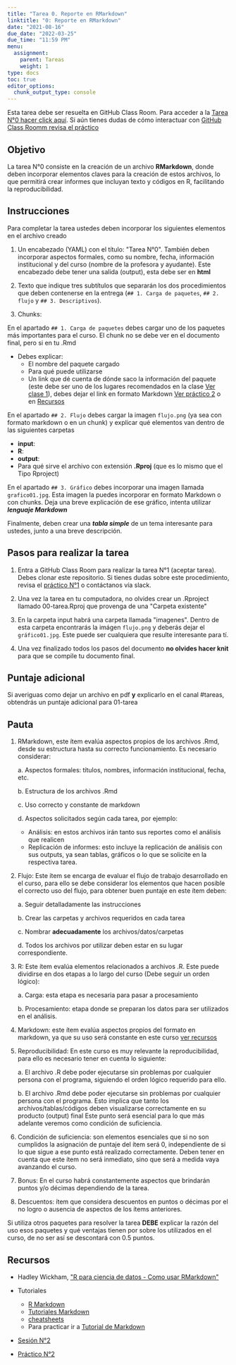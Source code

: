 ```yaml
---
title: "Tarea 0. Reporte en RMarkdown"
linktitle: "0: Reporte en RMarkdown"
date: "2021-08-16"
due_date: "2022-03-25"
due_time: "11:59 PM"
menu:
  assignment:
    parent: Tareas
    weight: 1
type: docs
toc: true
editor_options:
  chunk_output_type: console
---
```



Esta tarea debe ser resuelta en GitHub Class Room. Para acceder a la <i class="fas fa-external-link-square-alt"></i>  [Tarea N°0 hacer click aquí](https://classroom.github.com/a/zYM3oL16). Si aún tienes dudas de cómo interactuar con [GitHub Class Roomm revisa el práctico](../example/01-practico)

## Objetivo

La tarea N°0 consiste en la creación de un archivo **RMarkdown**, donde deben incorporar elementos claves para la creación de estos archivos, lo que permitirá crear informes que incluyan texto y códigos en R, facilitando la reproducibilidad. 

## Instrucciones

Para completar la tarea ustedes deben incorporar los siguientes elementos en el archivo creado

1. Un encabezado (YAML) con el título: "Tarea N°0". También deben incorporar aspectos formales, como su nombre, fecha, información institucional y del curso (nombre de la profesora y ayudante). Este encabezado debe tener una salida (output), esta debe ser en **html** 

2. Texto que indique tres subtítulos que separarán los dos procedimientos que deben contenerse en la entrega (`## 1. Carga de paquetes`, `## 2. flujo` y `## 3. Descriptivos`). 

3. Chunks:

En el apartado `## 1. Carga de paquetes` debes cargar uno de los paquetes más importantes para el curso. El chunk no se debe ver en el documento final, pero si en tu .Rmd

- Debes explicar:
  - El nombre del paquete cargado
  - Para qué puede utilizarse
  - Un link que dé cuenta de dónde saco la información del paquete (este debe ser uno de los lugares recomendados en la clase [Ver clase 1](https://learn-r-uah.netlify.app/content/01-content/)), debes dejar el link en formato Markdown [Ver práctico 2](https://learn-r-uah.netlify.app/example/02-practico/) o en [Recursos](https://learn-r-uah.netlify.app/resource/markdown/)
  
En el apartado `## 2. Flujo` debes cargar la imagen `flujo.png` (ya sea con formato markdown o en un chunk) y explicar qué elementos van dentro de las siguientes carpetas

  - **input**:
  - **R**:
  - **output**:
  - Para qué sirve el archivo con extensión **.Rproj** (que es lo mismo que el Tipo Rproject)

En el apartado `## 3. Gráfico` debes incorporar una imagen llamada `grafico01.jpg`. Esta imagen la puedes incorporar en formato Markdown o con chunks. Deja una breve explicación de ese gráfico, intenta utilizar _**lenguaje Markdown**_

Finalmente, deben crear una _**tabla simple**_ de un tema interesante para ustedes, junto a una breve descripción.

## Pasos para realizar la tarea

1. Entra a GitHub Class Room para realizar la tarea N°1 (aceptar tarea). Debes clonar este repositorio. Si tienes dudas sobre este procedimiento, revisa el [práctico N°1](https://learn-r-uah.netlify.app/example/01-practico/) o contáctanos vía slack.

2. Una vez la tarea en tu computadora, no olvides crear un .Rproject llamado 00-tarea.Rproj que provenga de una "Carpeta existente"

3. En la carpeta input habrá una carpeta llamada "imagenes". Dentro de esta carpeta encontrarás la imágen `flujo.png` y deberás dejar el `gráfico01.jpg`. Este puede ser cualquiera que resulte interesante para tí.

4. Una vez finalizado todos los pasos del documento **no olvides hacer knit** para que se compile tu documento final.

## Puntaje adicional

Si averiguas como dejar un archivo en pdf **y** explicarlo en el canal #tareas, obtendrás un puntaje adicional para 01-tarea

## Pauta

1. RMarkdown, este ítem evalúa aspectos propios de los archivos .Rmd, desde su estructura hasta su correcto funcionamiento. Es necesario considerar:

   a. Aspectos formales: títulos, nombres, información institucional, fecha, etc.
    
   b. Estructura de los archivos .Rmd
    
   c. Uso correcto y constante de markdown
    
   d. Aspectos solicitados según cada tarea, por ejemplo:
    - Análisis: en estos archivos irán tanto sus reportes como el análisis que realicen
    - Replicación de informes: esto incluye la replicación de análisis con sus outputs, ya sean tablas, gráficos o lo que se solicite en la respectiva tarea.



1. Flujo: Este ítem se encarga de evaluar el flujo de trabajo desarrollado en el curso, para ello se debe considerar los elementos que hacen posible el correcto uso del flujo, para obtener buen puntaje en este ítem deben:

   a. Seguir detalladamente las instrucciones
  
   b. Crear las carpetas y archivos requeridos en cada tarea
  
   c. Nombrar **adecuadamente** los archivos/datos/carpetas 
  
   d. Todos los archivos por utilizar deben estar en su lugar correspondiente.
   


1. R: Este ítem evalúa elementos relacionados a archivos .R. Este puede dividirse en dos etapas a lo largo del curso (Debe seguir un orden lógico):

   a. Carga: esta etapa es necesaria para pasar a procesamiento 
  
   b. Procesamiento: etapa donde se preparan los datos para ser utilizados en el análisis. 



1. Markdown: este ítem evalúa aspectos propios del formato en markdown, ya que su uso será constante en este curso [ver recursos](https://learn-r-uah.netlify.app/resource/markdown/) 


1. Reproducibilidad: En este curso es muy relevante la reproducibilidad, para ello es necesario tener en cuenta lo siguiente:
    
   a. El archivo .R debe poder ejecutarse sin problemas por cualquier persona con el programa, siguiendo el orden lógico requerido para ello.
  
   b. El archivo .Rmd debe poder ejecutarse sin problemas por cualquier persona con el programa. Esto implica que tanto los archivos/tablas/códigos deben visualizarse correctamente en su producto (output) final
Este punto será esencial para lo que más adelante veremos como condición de suficiencia.

1. Condición de suficiencia: son elementos esenciales que si no son cumplidos la asignación de puntaje del ítem será 0, independiente de si lo que sigue a ese punto está realizado correctamente. Deben tener en cuenta que este ítem no será inmediato, sino que será a medida vaya avanzando el curso.

1. Bonus: En el curso habrá constantemente aspectos que brindarán puntos y/o décimas dependiendo de la tarea.

1. Descuentos: ítem que considera descuentos en puntos o décimas por el no logro o ausencia de aspectos de los ítems anteriores.

Si utiliza otros paquetes para resolver la tarea **DEBE** explicar la razón del uso esos paquetes y qué ventajas tienen por sobre los utilizados en el curso, de no ser así se descontará con 0.5 puntos. 


## Recursos

- <i class="fas fa-book"></i> Hadley Wickham, ["R para ciencia de datos - Como usar RMarkdown"](https://es.r4ds.hadley.nz/r-markdown.html) 

- <i class="fab fa-book"></i> Tutoriales
  - [R Markdown](https://rmarkdown.rstudio.com/) 
  - [Tutoriales Markdown](https://rmarkdown.rstudio.com/lesson-1.html) 
  - [cheatsheets](https://www.rstudio.com/wp-content/uploads/2015/02/rmarkdown-cheatsheet.pdf)
  - Para practicar ir a [Tutorial de Markdown](https://www.markdowntutorial.com/es/)

- <i class="fas fa-external-link-square-alt"></i> [Sesión N°2](/content/02-content)

- <i class="fas fa-external-link-square-alt"></i> [Práctico N°2](/example/02-practico)
